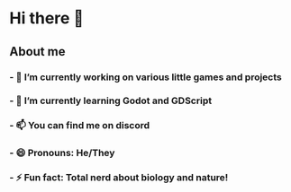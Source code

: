 # Hi there 👋

## About me
### - 🔭 I’m currently working on various little games and projects
### - 🌱 I’m currently learning Godot and GDScript
### - 📫 You can find me on discord
### - 😄 Pronouns: He/They
### - ⚡ Fun fact: Total nerd about biology and nature!

<!--
**AnnoyedWoof356/AnnoyedWoof356** is a ✨ _special_ ✨ repository because its `README.md` (this file) appears on your GitHub profile.

Here are some ideas to get you started:

- 🔭 I’m currently working on ...
- 🌱 I’m currently learning ...
- 👯 I’m looking to collaborate on ...
- 🤔 I’m looking for help with ...
- 💬 Ask me about ...
- 📫 How to reach me: ...
- 😄 Pronouns: ...
- ⚡ Fun fact: ...
-->
